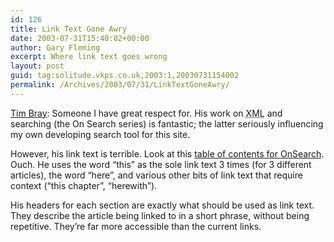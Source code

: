```yaml
---
id: 126
title: Link Text Gone Awry
date: 2003-07-31T15:40:02+00:00
author: Gary Fleming
excerpt: Where link text goes wrong
layout: post
guid: tag:solitude.vkps.co.uk,2003:1,20030731154002
permalink: /Archives/2003/07/31/LinkTextGoneAwry/
---
```

[Tim Bray](http://tbray.org/ongoing/): Someone I have great respect for. His work on <acronym title="eXtensible Markup Language">XML</acronym> and searching (the On Search series) is fantastic; the latter seriously influencing my own developing search tool for this site.

However, his link text is terrible. Look at this [table of contents for OnSearch](http://tbray.org/ongoing/When/200x/2003/07/30/OnSearchTOC). Ouch. He uses the word &#8220;this&#8221; as the sole link text 3 times (for 3 different articles), the word &#8220;here&#8221;, and various other bits of link text that require context (&#8220;this chapter&#8221;, &#8220;herewith&#8221;).

His headers for each section are exactly what should be used as link text. They describe the article being linked to in a short phrase, without being repetitive. They&#8217;re far more accessible than the current links.
